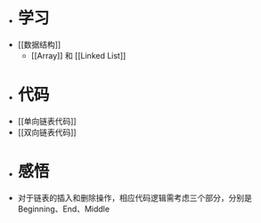 - # 学习
- [[数据结构]]
	- [[Array]] 和 [[Linked List]]
- # 代码
- [[单向链表代码]]
- [[双向链表代码]]
- # 感悟
- 对于链表的插入和删除操作，相应代码逻辑需考虑三个部分，分别是Beginning、End、Middle